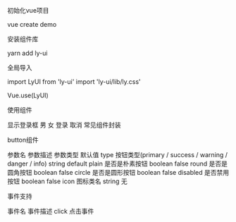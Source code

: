 初始化vue项目

vue create demo

安装组件库

yarn add ly-ui

全局导入

import LyUI from 'ly-ui' 
import 'ly-ui/lib/ly.css'

Vue.use(LyUI)

使用组件

显示登录框 男 女 登录 取消
常见组件封装

button组件


参数名 参数描述 参数类型 默认值
type 按钮类型(primary / success / warning / danger / info) string default plain 是否是朴素按钮 boolean false
round 是否是圆角按钮 boolean false
circle 是否是圆形按钮 boolean false
disabled 是否禁用按钮 boolean false
icon 图标类名 string 无

事件支持

事件名 事件描述 click 点击事件